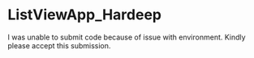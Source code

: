 # ListViewApp_Hardeep
I was unable to submit code because of issue with environment. Kindly please accept this submission.
